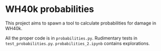 # WH40k probabilities

This project aims to spawn a tool to calculate probabilities for damage in WH40k.

All the proper code is in `probabilities.py`. Rudimentary tests in `test_probabilities.py`. `probabilities_2.ipynb` contains explorations.
